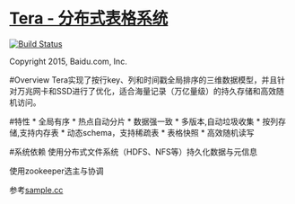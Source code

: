[Tera - 分布式表格系统](http://github.com/BaiduPS/tera)
====
[![Build Status](https://travis-ci.org/BaiduPS/tera.svg)](https://travis-ci.org/BaiduPS/tera)

Copyright 2015, Baidu.com, Inc.

#Overview
Tera实现了按行key、列和时间戳全局排序的三维数据模型，并且针对万兆网卡和SSD进行了优化，适合海量记录（万亿量级）的持久存储和高效随机访问。

#特性
    * 全局有序
    * 热点自动分片
    * 数据强一致
    * 多版本,自动垃圾收集
    * 按列存储,支持内存表
    * 动态schema，支持稀疏表
    * 表格快照
    * 高效随机读写

#系统依赖
使用分布式文件系统（HDFS、NFS等）持久化数据与元信息

使用zookeeper选主与协调

参考[sample.cc](https://github.com/bluebore/tera/blob/master/tera/sample/tera_sample.cc)





